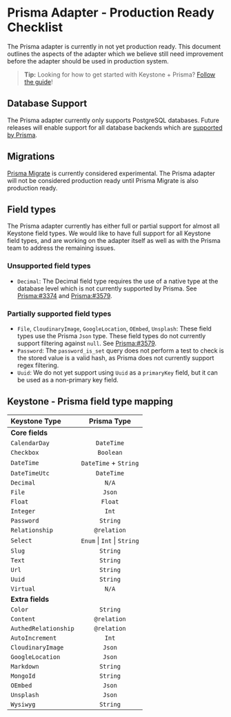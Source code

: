 <!--[meta]
section: discussions
title: Prisma Adapter - Production Ready Checklist
[meta]-->

# Prisma Adapter - Production Ready Checklist

The Prisma adapter is currently in not yet production ready.
This document outlines the aspects of the adapter which we believe still need improvement before the adapter should be used in production system.

> **Tip:** Looking for how to get started with Keystone + Prisma? [Follow the guide](/docs/guides/prisma.md)!

## Database Support

The Prisma adapter currently only supports PostgreSQL databases. Future releases will enable support for all database backends which are [supported by Prisma](https://www.prisma.io/docs/more/supported-databases).

## Migrations

[Prisma Migrate](https://www.prisma.io/docs/reference/tools-and-interfaces/prisma-migrate) is currently considered experimental.
The Prisma adapter will not be considered production ready until Prisma Migrate is also production ready.

## Field types

The Prisma adapter currently has either full or partial support for almost all Keystone field types.
We would like to have full support for all Keystone field types, and are working on the adapter itself as well as with the Prisma team to address the remaining issues.

### Unsupported field types

- `Decimal`: The Decimal field type requires the use of a native type at the database level which is not currently supported by Prisma. See [Prisma:#3374](https://github.com/prisma/prisma/issues/3374) and [Prisma:#3579](https://github.com/prisma/prisma/issues/3579).

### Partially supported field types

- `File`, `CloudinaryImage`, `GoogleLocation`, `OEmbed`, `Unsplash`: These field types use the Prisma `Json` type. These field types do not currently support filtering against `null`. See [Prisma:#3579](https://github.com/prisma/prisma/issues/3579).
- `Password`: The `password_is_set` query does not perform a test to check is the stored value is a valid hash, as Prisma does not currently support regex filtering.
- `Uuid`: We do not yet support using `Uuid` as a `primaryKey` field, but it can be used as a non-primary key field.

## Keystone - Prisma field type mapping

| Keystone Type        |         Prisma Type         |
| :------------------- | :-------------------------: |
| **Core fields**      |                             |
| `CalendarDay`        |          `DateTime`         |
| `Checkbox`           |          `Boolean`          |
| `DateTime`           |    `DateTime` + `String`    |
| `DateTimeUtc`        |          `DateTime`         |
| `Decimal`            |            `N/A`            |
| `File`               |            `Json`           |
| `Float`              |           `Float`           |
| `Integer`            |            `Int`            |
| `Password`           |           `String`          |
| `Relationship`       |         `@relation`         |
| `Select`             | `Enum` \| `Int` \| `String` |
| `Slug`               |           `String`          |
| `Text`               |           `String`          |
| `Url`                |           `String`          |
| `Uuid`               |           `String`          |
| `Virtual`            |            `N/A`            |
| **Extra fields**     |                             |
| `Color`              |           `String`          |
| `Content`            |         `@relation`         |
| `AuthedRelationship` |         `@relation`         |
| `AutoIncrement`      |            `Int`            |
| `CloudinaryImage`    |            `Json`           |
| `GoogleLocation`     |            `Json`           |
| `Markdown`           |           `String`          |
| `MongoId`            |           `String`          |
| `OEmbed`             |            `Json`           |
| `Unsplash`           |            `Json`           |
| `Wysiwyg`            |           `String`          |
